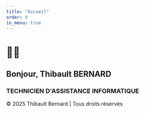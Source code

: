 ```yaml
---
title: "Accueil"
order: 0
in_menu: true
---
```

# 👨‍💻

## Bonjour, Thibault BERNARD
### TECHNICIEN D'ASSISTANCE INFORMATIQUE

© 2025 Thibault Bernard | Tous droits réservés 